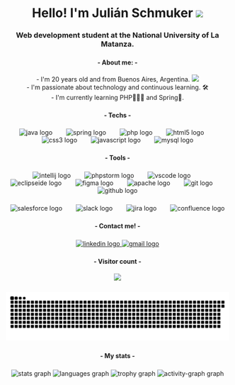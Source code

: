 <h1 align="center">Hello! I'm Julián Schmuker <img src="https://raw.githubusercontent.com/iampavangandhi/iampavangandhi/master/gifs/Hi.gif" width="30px"></h1>

###

<h3 align="center">Web development student at the National University of La Matanza.</h3>

###
<h4 align="center">- About me: -</h4>
<p align="center"> - I'm 20 years old and from Buenos Aires, Argentina. <img src="argentina.png" width="20px"> <br> - I'm passionate about technology and continuous learning. 🛠<br> - I'm currently learning PHP👨🏻‍💻 and Spring🍃.</p>

###

<h4 align="center"></h4>

###

<h4 align="center">- Techs -</h4>

###

<div align="center">
  <img src="https://cdn.jsdelivr.net/gh/devicons/devicon/icons/java/java-original-wordmark.svg" height="43" alt="java logo"  />
  <img width="23" />
  <img src="https://cdn.jsdelivr.net/gh/devicons/devicon/icons/spring/spring-original-wordmark.svg" height="43" alt="spring logo"  />
  <img width="23" />
  <img src="https://cdn.jsdelivr.net/gh/devicons/devicon/icons/php/php-original.svg" height="43" alt="php logo"  />
  <img width="23" />
  <img src="https://cdn.jsdelivr.net/gh/devicons/devicon/icons/html5/html5-original.svg" height="43" alt="html5 logo"  />
  <img width="23" />
  <img src="https://cdn.jsdelivr.net/gh/devicons/devicon/icons/css3/css3-original.svg" height="43" alt="css3 logo"  />
  <img width="23" />
  <img src="https://cdn.jsdelivr.net/gh/devicons/devicon/icons/javascript/javascript-original.svg" height="43" alt="javascript logo"  />
  <img width="23" />
  <img src="https://cdn.jsdelivr.net/gh/devicons/devicon/icons/mysql/mysql-original-wordmark.svg" height="43" alt="mysql logo"  />
</div>

###

<h4 align="center"></h4>

###

<h4 align="center">- Tools -</h4>

###

<div align="center">
  <img src="https://cdn.jsdelivr.net/gh/devicons/devicon/icons/intellij/intellij-original.svg" height="37" alt="intellij logo"  />
  <img width="23" />
  <img src="https://cdn.jsdelivr.net/gh/devicons/devicon/icons/phpstorm/phpstorm-original.svg" height="37" alt="phpstorm logo"  />
  <img width="23" />
  <img src="https://cdn.jsdelivr.net/gh/devicons/devicon/icons/vscode/vscode-original.svg" height="37" alt="vscode logo"  />
  <img width="23" />
  <img src="https://skillicons.dev/icons?i=eclipse" height="37" alt="eclipseide logo"  />
  <img width="23" />
  <img src="https://cdn.jsdelivr.net/gh/devicons/devicon/icons/figma/figma-original.svg" height="37" alt="figma logo"  />
  <img width="23" />
  <img src="https://cdn.jsdelivr.net/gh/devicons/devicon/icons/apache/apache-original.svg" height="37" alt="apache logo"  />
  <img width="23" />
  <img src="https://cdn.jsdelivr.net/gh/devicons/devicon/icons/git/git-original.svg" height="37" alt="git logo"  />
  <img width="23" />
  <img src="https://cdn.jsdelivr.net/gh/devicons/devicon/icons/github/github-original.svg" height="37" alt="github logo"  />
</div>

###

<div align="center">
  <img src="https://cdn.jsdelivr.net/gh/devicons/devicon/icons/salesforce/salesforce-original.svg" height="37" alt="salesforce logo"  />
  <img width="23" />
  <img src="https://cdn.jsdelivr.net/gh/devicons/devicon/icons/slack/slack-original.svg" height="37" alt="slack logo"  />
  <img width="23" />
  <img src="https://cdn.jsdelivr.net/gh/devicons/devicon/icons/jira/jira-original.svg" height="37" alt="jira logo"  />
  <img width="23" />
  <img src="https://cdn.jsdelivr.net/gh/devicons/devicon/icons/confluence/confluence-original.svg" height="37" alt="confluence logo"  />
</div>

###

<h4 align="center"></h4>

###

<h4 align="center">- Contact me! -</h4>

###

<div align="center">
  <a href="https://www.linkedin.com/in/juli%C3%A1n-gabriel-schmuker-185358288/" target="_blank">
    <img src="https://raw.githubusercontent.com/maurodesouza/profile-readme-generator/master/src/assets/icons/social/linkedin/default.svg" width="66" height="43" alt="linkedin logo"  />
  </a>
  <a href="https://mail.google.com/mail/?view=cm&fs=1&to=julianschker@gmail.com&su=Consulta%20desde%20GitHub&body=Hola%20Julian,%20te%20escribo%20porque..." target="_blank">
    <img src="https://raw.githubusercontent.com/maurodesouza/profile-readme-generator/master/src/assets/icons/social/gmail/default.svg" width="66" height="43" alt="gmail logo"  />
  </a>
</div>

###

<h4 align="center"></h4>

###

<h4 align="center">- Visitor count -</h4>

<div align="center">
  <img src="https://profile-counter.glitch.me/JulianKer/count.svg?"  />
</div>

###

 <p align="center">
 <a href="https://github.com/JulianKer#js-contribution-activity"><img src="https://github.com/JulianKer/JulianKer/blob/main/snake.svg" alt="Snake animation" title="JulianKer´s contibutions :)" /></a>
</p>

###

<h4 align="center">- My stats -</h4>

###

<div align="center">
  <img src="https://github-readme-stats.vercel.app/api?username=JulianKer&hide_title=false&hide_rank=false&show_icons=true&include_all_commits=true&count_private=true&disable_animations=false&theme=blue-green&locale=en&hide_border=true&order=1" height="150" alt="stats graph"  />
  <img src="https://github-readme-stats.vercel.app/api/top-langs?username=JulianKer&locale=en&hide_title=false&layout=compact&card_width=320&langs_count=10&theme=blue-green&hide_border=true&order=2" height="150" alt="languages graph"  />
  <img src="https://github-profile-trophy.vercel.app?username=JulianKer&theme=matrix&column=-1&row=1&margin-w=8&margin-h=8&no-bg=true&no-frame=true&order=4" height="150" alt="trophy graph"  />
  <img src="https://github-readme-activity-graph.vercel.app/graph?username=JulianKer&radius=16&theme=github-dark&area=true&order=5&hide_border=true" height="300" alt="activity-graph graph"  />
</div>

###
